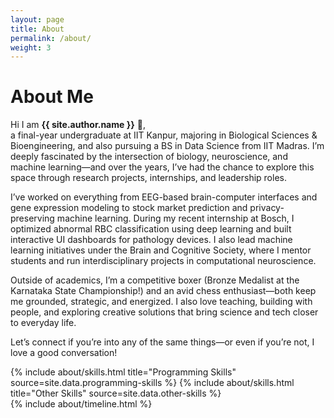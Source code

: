 ```yaml
---
layout: page
title: About
permalink: /about/
weight: 3
---
```


# **About Me**

Hi I am **{{ site.author.name }}** :wave:,<br> a final-year undergraduate at IIT Kanpur, majoring in Biological Sciences & Bioengineering, and also pursuing a BS in Data Science from IIT Madras. I’m deeply fascinated by the intersection of biology, neuroscience, and machine learning—and over the years, I’ve had the chance to explore this space through research projects, internships, and leadership roles.

I’ve worked on everything from EEG-based brain-computer interfaces and gene expression modeling to stock market prediction and privacy-preserving machine learning. During my recent internship at Bosch, I optimized abnormal RBC classification using deep learning and built interactive UI dashboards for pathology devices. I also lead machine learning initiatives under the Brain and Cognitive Society, where I mentor students and run interdisciplinary projects in computational neuroscience.

Outside of academics, I’m a competitive boxer (Bronze Medalist at the Karnataka State Championship!) and an avid chess enthusiast—both keep me grounded, strategic, and energized. I also love teaching, building with people, and exploring creative solutions that bring science and tech closer to everyday life.

Let’s connect if you’re into any of the same things—or even if you’re not, I love a good conversation!

<div class="row">
{% include about/skills.html title="Programming Skills" source=site.data.programming-skills %}
{% include about/skills.html title="Other Skills" source=site.data.other-skills %}
</div>

<div class="row">
{% include about/timeline.html %}
</div>
